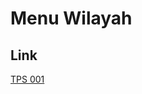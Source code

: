 # Menu Wilayah

## Link

[TPS 001](https://github.com/gigit-pemilu/pemilu-2024-17-bengkulu/tree/main/pilpres/hitung-suara/sub/17-bengkulu/sub/04-kaur/sub/12-tetap/sub/2004-pagar-dewa/sub/001-tps)

